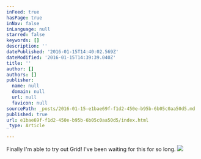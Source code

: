 ```yaml
---
inFeed: true
hasPage: true
inNav: false
inLanguage: null
starred: false
keywords: []
description: ''
datePublished: '2016-01-15T14:40:02.569Z'
dateModified: '2016-01-15T14:39:39.040Z'
title: ''
author: []
authors: []
publisher:
  name: null
  domain: null
  url: null
  favicon: null
sourcePath: _posts/2016-01-15-e1bae69f-f1d2-450e-b95b-6b05c0aa50d5.md
published: true
url: e1bae69f-f1d2-450e-b95b-6b05c0aa50d5/index.html
_type: Article

---
```

Finally I'm able to try out Grid! I've been waiting for this for so long.
![](https://the-grid-user-content.s3-us-west-2.amazonaws.com/b9ee1390-d893-4aa6-bfde-ebef91fad89c.jpg)